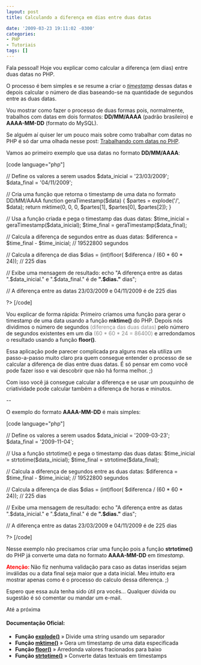 ```yaml
---
layout: post
title: Calculando a diferença em dias entre duas datas

date: '2009-03-23 19:11:02 -0300'
categories:
- PHP
- Tutoriais
tags: []
---
```

<p>Fala pessoal! Hoje vou explicar como calcular a diferença (em dias) entre duas datas no PHP.</p>
<p>O processo é bem simples e se resume a criar o <abbr title="Quantidade de segundos que se passaram desde 1970 (a Era Unix)"><em>timestamp</em></abbr> dessas datas e depois calcular o número de dias baseando-se na quantidade de segundos entre as duas datas.</p>
<p>Vou mostrar como fazer o processo de duas formas pois, normalmente, trabalhos com datas em dois formatos: <strong>DD/MM/AAAA</strong> (padrão brasileiro) e <strong>AAAA-MM-DD</strong> (formato do MySQL).</p>
<p>Se alguém aí quiser ler um pouco mais sobre como trabalhar com datas no PHP é só dar uma olhada nesse post: <a href="/trabalhando-com-datas-no-php">Trabalhando com datas no PHP</a>.</p>
<p>Vamos ao primeiro exemplo que usa datas no formato <strong>DD/MM/AAAA</strong>:</p>
<p>[code language="php"]
<?php</p>
<p>// Define os valores a serem usados
$data_inicial = '23/03/2009';
$data_final = '04/11/2009';</p>
<p>// Cria uma função que retorna o timestamp de uma data no formato DD/MM/AAAA
function geraTimestamp($data) {
$partes = explode('/', $data);
return mktime(0, 0, 0, $partes[1], $partes[0], $partes[2]);
}</p>
<p>// Usa a função criada e pega o timestamp das duas datas:
$time_inicial = geraTimestamp($data_inicial);
$time_final = geraTimestamp($data_final);</p>
<p>// Calcula a diferença de segundos entre as duas datas:
$diferenca = $time_final - $time_inicial; // 19522800 segundos</p>
<p>// Calcula a diferença de dias
$dias = (int)floor( $diferenca / (60 * 60 * 24)); // 225 dias</p>
<p>// Exibe uma mensagem de resultado:
echo "A diferença entre as datas ".$data_inicial." e ".$data_final." é de <strong>".$dias."</strong> dias";</p>
<p>// A diferença entre as datas 23/03/2009 e 04/11/2009 é de 225 dias</p>
<p>?>
[/code]</p>
<p>Vou explicar de forma rápida: Primeiro criamos uma função para gerar o timestamp de uma data usando a função <strong>mktime()</strong> do PHP. Depois nós dividimos o número de segundos <span style="color: #888888;">(diferença das duas datas)</span> pelo número de segundos existentes em um dia <span style="color: #888888;">(60 * 60 * 24 = 86400)</span> e arredondamos o resultado usando a função <strong>floor()</strong>.</p>
<p>Essa aplicação pode parecer complicada pra alguns mas ela utiliza um passo-a-passo muito claro pra quem consegue entender o processo de se calcular a diferença de dias entre duas datas. É só pensar em como você pode fazer isso e vai descobrir que não há forma melhor. ;)</p>
<p>Com isso você já consegue calcular a diferença e se usar um pouquinho de criatividade pode calcular também a diferença de horas e minutos.</p>
<p>--</p>
<p>O exemplo do formato <strong>AAAA-MM-DD</strong> é mais simples:</p>
<p>[code language="php"]
<?php</p>
<p>// Define os valores a serem usados
$data_inicial = '2009-03-23';
$data_final = '2009-11-04';</p>
<p>// Usa a função strtotime() e pega o timestamp das duas datas:
$time_inicial = strtotime($data_inicial);
$time_final = strtotime($data_final);</p>
<p>// Calcula a diferença de segundos entre as duas datas:
$diferenca = $time_final - $time_inicial; // 19522800 segundos</p>
<p>// Calcula a diferença de dias
$dias = (int)floor( $diferenca / (60 * 60 * 24)); // 225 dias</p>
<p>// Exibe uma mensagem de resultado:
echo "A diferença entre as datas ".$data_inicial." e ".$data_final." é de <strong>".$dias."</strong> dias";</p>
<p>// A diferença entre as datas 23/03/2009 e 04/11/2009 é de 225 dias</p>
<p>?>
[/code]</p>
<p>Nesse exemplo não precisamos criar uma função pois a função <strong>strtotime()</strong> do PHP já converte uma data no formato <strong>AAAA-MM-DD</strong> em <em>timestamp</em>.</p>
<p><strong><span style="color: #ff0000;">Atenção: </span></strong>Não fiz nenhuma validação para caso as datas inseridas sejam inválidas ou a data final seja maior que a data inicial. Meu intuito era mostrar apenas como é o processo do calculo dessa diferença. ;)</p>
<p>Espero que essa aula tenha sido útil pra vocês... Qualquer dúvida ou sugestão é só comentar ou mandar um e-mail.</p>
<p>Até a próxima</p>
<h4>Documentação Oficial:</h4>
<ul>
<li><strong>Função <a href="http://br.php.net/explode" target="_blank">explode()</a></strong> » Divide uma string usando um separador</li>
<li><strong>Função <a href="http://br.php.net/mktime" target="_blank">mktime()</a></strong> » Gera um timestamp de uma data especificada</li>
<li><strong>Função <a href="http://br.php.net/floor" target="_blank">floor()</a></strong> » Arredonda valores fracionados para baixo</li>
<li><strong>Função <a href="http://br.php.net/strtotime" target="_blank">strtotime()</a></strong> » Converte datas textuais em timestamps</li>
</ul>
